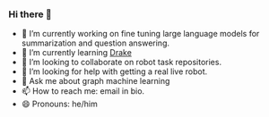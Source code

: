 ### Hi there 👋

- 🔭 I’m currently working on fine tuning large language models for summarization and question answering.
- 🌱 I’m currently learning [Drake](https://drake.mit.edu/)
- 👯 I’m looking to collaborate on robot task repositories.
- 🤔 I’m looking for help with getting a real live robot.
- 💬 Ask me about graph machine learning
- 📫 How to reach me: email in bio.
- 😄 Pronouns: he/him
